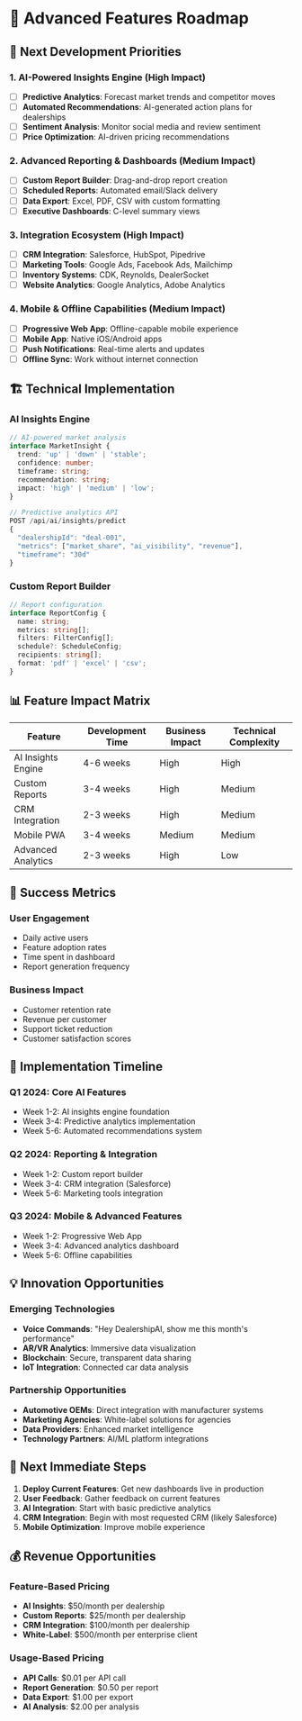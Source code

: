 # 🚀 Advanced Features Roadmap

## 🎯 **Next Development Priorities**

### **1. AI-Powered Insights Engine** (High Impact)
- [ ] **Predictive Analytics**: Forecast market trends and competitor moves
- [ ] **Automated Recommendations**: AI-generated action plans for dealerships
- [ ] **Sentiment Analysis**: Monitor social media and review sentiment
- [ ] **Price Optimization**: AI-driven pricing recommendations

### **2. Advanced Reporting & Dashboards** (Medium Impact)
- [ ] **Custom Report Builder**: Drag-and-drop report creation
- [ ] **Scheduled Reports**: Automated email/Slack delivery
- [ ] **Data Export**: Excel, PDF, CSV with custom formatting
- [ ] **Executive Dashboards**: C-level summary views

### **3. Integration Ecosystem** (High Impact)
- [ ] **CRM Integration**: Salesforce, HubSpot, Pipedrive
- [ ] **Marketing Tools**: Google Ads, Facebook Ads, Mailchimp
- [ ] **Inventory Systems**: CDK, Reynolds, DealerSocket
- [ ] **Website Analytics**: Google Analytics, Adobe Analytics

### **4. Mobile & Offline Capabilities** (Medium Impact)
- [ ] **Progressive Web App**: Offline-capable mobile experience
- [ ] **Mobile App**: Native iOS/Android apps
- [ ] **Push Notifications**: Real-time alerts and updates
- [ ] **Offline Sync**: Work without internet connection

## 🏗️ **Technical Implementation**

### **AI Insights Engine**
```typescript
// AI-powered market analysis
interface MarketInsight {
  trend: 'up' | 'down' | 'stable';
  confidence: number;
  timeframe: string;
  recommendation: string;
  impact: 'high' | 'medium' | 'low';
}

// Predictive analytics API
POST /api/ai/insights/predict
{
  "dealershipId": "deal-001",
  "metrics": ["market_share", "ai_visibility", "revenue"],
  "timeframe": "30d"
}
```

### **Custom Report Builder**
```typescript
// Report configuration
interface ReportConfig {
  name: string;
  metrics: string[];
  filters: FilterConfig[];
  schedule?: ScheduleConfig;
  recipients: string[];
  format: 'pdf' | 'excel' | 'csv';
}
```

## 📊 **Feature Impact Matrix**

| Feature | Development Time | Business Impact | Technical Complexity |
|---------|------------------|-----------------|---------------------|
| AI Insights Engine | 4-6 weeks | High | High |
| Custom Reports | 3-4 weeks | High | Medium |
| CRM Integration | 2-3 weeks | High | Medium |
| Mobile PWA | 3-4 weeks | Medium | Medium |
| Advanced Analytics | 2-3 weeks | High | Low |

## 🎯 **Success Metrics**

### **User Engagement**
- Daily active users
- Feature adoption rates
- Time spent in dashboard
- Report generation frequency

### **Business Impact**
- Customer retention rate
- Revenue per customer
- Support ticket reduction
- Customer satisfaction scores

## 🚀 **Implementation Timeline**

### **Q1 2024: Core AI Features**
- Week 1-2: AI insights engine foundation
- Week 3-4: Predictive analytics implementation
- Week 5-6: Automated recommendations system

### **Q2 2024: Reporting & Integration**
- Week 1-2: Custom report builder
- Week 3-4: CRM integration (Salesforce)
- Week 5-6: Marketing tools integration

### **Q3 2024: Mobile & Advanced Features**
- Week 1-2: Progressive Web App
- Week 3-4: Advanced analytics dashboard
- Week 5-6: Offline capabilities

## 💡 **Innovation Opportunities**

### **Emerging Technologies**
- **Voice Commands**: "Hey DealershipAI, show me this month's performance"
- **AR/VR Analytics**: Immersive data visualization
- **Blockchain**: Secure, transparent data sharing
- **IoT Integration**: Connected car data analysis

### **Partnership Opportunities**
- **Automotive OEMs**: Direct integration with manufacturer systems
- **Marketing Agencies**: White-label solutions for agencies
- **Data Providers**: Enhanced market intelligence
- **Technology Partners**: AI/ML platform integrations

## 🎯 **Next Immediate Steps**

1. **Deploy Current Features**: Get new dashboards live in production
2. **User Feedback**: Gather feedback on current features
3. **AI Integration**: Start with basic predictive analytics
4. **CRM Integration**: Begin with most requested CRM (likely Salesforce)
5. **Mobile Optimization**: Improve mobile experience

## 💰 **Revenue Opportunities**

### **Feature-Based Pricing**
- **AI Insights**: $50/month per dealership
- **Custom Reports**: $25/month per dealership
- **CRM Integration**: $100/month per dealership
- **White-Label**: $500/month per enterprise client

### **Usage-Based Pricing**
- **API Calls**: $0.01 per API call
- **Report Generation**: $0.50 per report
- **Data Export**: $1.00 per export
- **AI Analysis**: $2.00 per analysis
